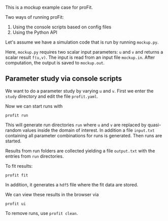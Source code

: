 This is a mockup example case for proFit.

Two ways of running proFit:

1) Using the console scripts based on config files
2) Using the Python API

Let's assume we have a simulation code that is run by running `mockup.py`.

Here, `mockup.py` requires two scalar input parameters: `u` and `v` and returns a scalar result `f(u,v)`.
The input is read from an input file `mockup.in`. After computation, the output is saved to `mockup.out`.

## Parameter study via console scripts
We want to do a parameter study by varying `u` and `v`. First we enter the `study` directory and
edit the file `profit.yaml`. 


Now we can start runs with
```
profit run
```
This will generate run directories `run` where `u` and `v` are replaced by quasi-random values
inside the domain of interest. In addition a file `input.txt` containing all parameter 
combinations for runs is generated. Then runs are started.

Results from run folders are collected yielding a file `output.txt` with the entries from `run` directories.

To fit results:
```
profit fit
```
In addition, it generates a `hdf5` file where the fit data are stored.

We can view these results in the browser via
```
profit ui
```

To remove runs, use `profit clean`.
